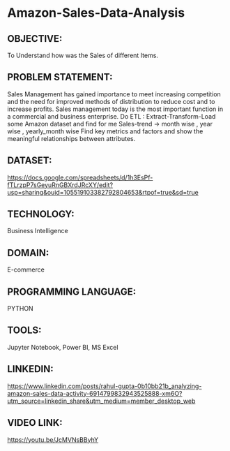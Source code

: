 # Amazon-Sales-Data-Analysis
## OBJECTIVE:
To Understand how was the Sales of different Items. 
## PROBLEM STATEMENT: 
Sales Management has gained importance to meet increasing competition and the need
for improved methods of distribution to reduce cost and to increase profits. Sales
management today is the most important function in a commercial and business
enterprise.
Do ETL : Extract-Transform-Load some Amazon dataset and find for me
Sales-trend -> month wise , year wise , yearly_month wise
Find key metrics and factors and show the meaningful relationships between attributes.
## DATASET: 
https://docs.google.com/spreadsheets/d/1h3EsPf-fTLrzpP7sGeyuRnGBXrdJRcXY/edit?usp=sharing&ouid=105519103382792804653&rtpof=true&sd=true
## TECHNOLOGY:
Business Intelligence
## DOMAIN:
E-commerce
## PROGRAMMING LANGUAGE:
PYTHON
## TOOLS:
Jupyter Notebook, Power BI, MS Excel
## LINKEDIN: 
https://www.linkedin.com/posts/rahul-gupta-0b10bb21b_analyzing-amazon-sales-data-activity-6914799832943525888-xm6O?utm_source=linkedin_share&utm_medium=member_desktop_web
## VIDEO LINK:
https://youtu.be/JcMVNsBByhY
